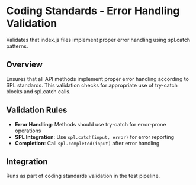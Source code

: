 # Coding Standards - Error Handling Validation

Validates that index.js files implement proper error handling using spl.catch patterns.

## Overview

Ensures that all API methods implement proper error handling according to SPL standards. This validation checks for appropriate use of try-catch blocks and spl.catch calls.

## Validation Rules

- **Error Handling**: Methods should use try-catch for error-prone operations
- **SPL Integration**: Use `spl.catch(input, error)` for error reporting
- **Completion**: Call `spl.completed(input)` after error handling

## Integration

Runs as part of coding standards validation in the test pipeline.